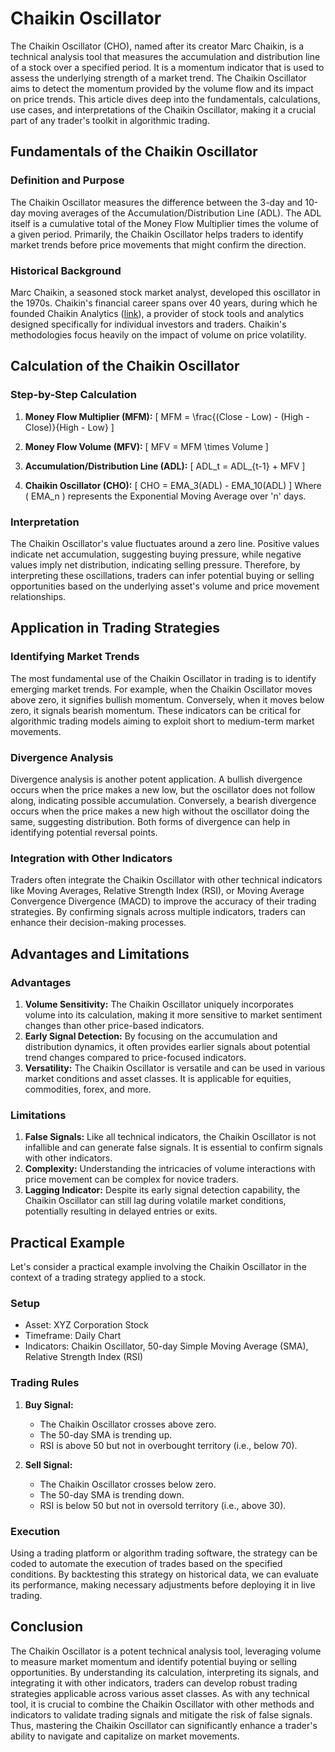 # Chaikin Oscillator

The Chaikin Oscillator (CHO), named after its creator Marc Chaikin, is a technical analysis tool that measures the accumulation and distribution line of a stock over a specified period. It is a momentum indicator that is used to assess the underlying strength of a market trend. The Chaikin Oscillator aims to detect the momentum provided by the volume flow and its impact on price trends. This article dives deep into the fundamentals, calculations, use cases, and interpretations of the Chaikin Oscillator, making it a crucial part of any trader's toolkit in algorithmic trading.

## Fundamentals of the Chaikin Oscillator

### Definition and Purpose
The Chaikin Oscillator measures the difference between the 3-day and 10-day moving averages of the Accumulation/Distribution Line (ADL). The ADL itself is a cumulative total of the Money Flow Multiplier times the volume of a given period. Primarily, the Chaikin Oscillator helps traders to identify market trends before price movements that might confirm the direction.

### Historical Background
Marc Chaikin, a seasoned stock market analyst, developed this oscillator in the 1970s. Chaikin's financial career spans over 40 years, during which he founded Chaikin Analytics ([link](https://www.chaikinanalytics.com/)), a provider of stock tools and analytics designed specifically for individual investors and traders. Chaikin's methodologies focus heavily on the impact of volume on price volatility.

## Calculation of the Chaikin Oscillator

### Step-by-Step Calculation
1. **Money Flow Multiplier (MFM):**
   \[
   MFM = \frac{(Close - Low) - (High - Close)}{High - Low}
   \]

2. **Money Flow Volume (MFV):**
   \[
   MFV = MFM \times Volume
   \]

3. **Accumulation/Distribution Line (ADL):**
   \[
   ADL_t = ADL_{t-1} + MFV
   \]

4. **Chaikin Oscillator (CHO):**
   \[
   CHO = EMA_3(ADL) - EMA_10(ADL)
   \]
   Where \( EMA_n \) represents the Exponential Moving Average over 'n' days.

### Interpretation
The Chaikin Oscillator's value fluctuates around a zero line. Positive values indicate net accumulation, suggesting buying pressure, while negative values imply net distribution, indicating selling pressure. Therefore, by interpreting these oscillations, traders can infer potential buying or selling opportunities based on the underlying asset's volume and price movement relationships.

## Application in Trading Strategies

### Identifying Market Trends
The most fundamental use of the Chaikin Oscillator in trading is to identify emerging market trends. For example, when the Chaikin Oscillator moves above zero, it signifies bullish momentum. Conversely, when it moves below zero, it signals bearish momentum. These indicators can be critical for algorithmic trading models aiming to exploit short to medium-term market movements.

### Divergence Analysis
Divergence analysis is another potent application. A bullish divergence occurs when the price makes a new low, but the oscillator does not follow along, indicating possible accumulation. Conversely, a bearish divergence occurs when the price makes a new high without the oscillator doing the same, suggesting distribution. Both forms of divergence can help in identifying potential reversal points.

### Integration with Other Indicators
Traders often integrate the Chaikin Oscillator with other technical indicators like Moving Averages, Relative Strength Index (RSI), or Moving Average Convergence Divergence (MACD) to improve the accuracy of their trading strategies. By confirming signals across multiple indicators, traders can enhance their decision-making processes.

## Advantages and Limitations

### Advantages
1. **Volume Sensitivity:** The Chaikin Oscillator uniquely incorporates volume into its calculation, making it more sensitive to market sentiment changes than other price-based indicators.
2. **Early Signal Detection:** By focusing on the accumulation and distribution dynamics, it often provides earlier signals about potential trend changes compared to price-focused indicators.
3. **Versatility:** The Chaikin Oscillator is versatile and can be used in various market conditions and asset classes. It is applicable for equities, commodities, forex, and more.

### Limitations
1. **False Signals:** Like all technical indicators, the Chaikin Oscillator is not infallible and can generate false signals. It is essential to confirm signals with other indicators.
2. **Complexity:** Understanding the intricacies of volume interactions with price movement can be complex for novice traders.
3. **Lagging Indicator:** Despite its early signal detection capability, the Chaikin Oscillator can still lag during volatile market conditions, potentially resulting in delayed entries or exits.

## Practical Example

Let's consider a practical example involving the Chaikin Oscillator in the context of a trading strategy applied to a stock.

### Setup
- Asset: XYZ Corporation Stock
- Timeframe: Daily Chart
- Indicators: Chaikin Oscillator, 50-day Simple Moving Average (SMA), Relative Strength Index (RSI)

### Trading Rules
1. **Buy Signal:**
   - The Chaikin Oscillator crosses above zero.
   - The 50-day SMA is trending up.
   - RSI is above 50 but not in overbought territory (i.e., below 70).

2. **Sell Signal:**
   - The Chaikin Oscillator crosses below zero.
   - The 50-day SMA is trending down.
   - RSI is below 50 but not in oversold territory (i.e., above 30).

### Execution
Using a trading platform or algorithm trading software, the strategy can be coded to automate the execution of trades based on the specified conditions. By backtesting this strategy on historical data, we can evaluate its performance, making necessary adjustments before deploying it in live trading.

## Conclusion

The Chaikin Oscillator is a potent technical analysis tool, leveraging volume to measure market momentum and identify potential buying or selling opportunities. By understanding its calculation, interpreting its signals, and integrating it with other indicators, traders can develop robust trading strategies applicable across various asset classes. As with any technical tool, it is crucial to combine the Chaikin Oscillator with other methods and indicators to validate trading signals and mitigate the risk of false signals. Thus, mastering the Chaikin Oscillator can significantly enhance a trader's ability to navigate and capitalize on market movements.